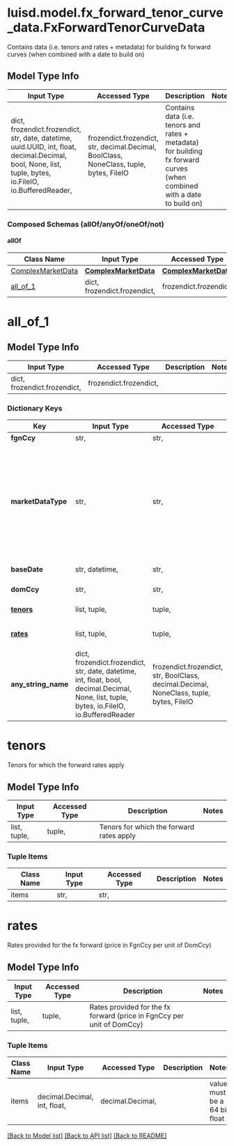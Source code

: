 # luisd.model.fx_forward_tenor_curve_data.FxForwardTenorCurveData

Contains data (i.e. tenors and rates + metadata) for building fx forward curves (when combined with a date to build on)

## Model Type Info
Input Type | Accessed Type | Description | Notes
------------ | ------------- | ------------- | -------------
dict, frozendict.frozendict, str, date, datetime, uuid.UUID, int, float, decimal.Decimal, bool, None, list, tuple, bytes, io.FileIO, io.BufferedReader,  | frozendict.frozendict, str, decimal.Decimal, BoolClass, NoneClass, tuple, bytes, FileIO | Contains data (i.e. tenors and rates + metadata) for building fx forward curves (when combined with a date to build on) | 

### Composed Schemas (allOf/anyOf/oneOf/not)
#### allOf
Class Name | Input Type | Accessed Type | Description | Notes
------------- | ------------- | ------------- | ------------- | -------------
[ComplexMarketData](ComplexMarketData.md) | [**ComplexMarketData**](ComplexMarketData.md) | [**ComplexMarketData**](ComplexMarketData.md) |  | 
[all_of_1](#all_of_1) | dict, frozendict.frozendict,  | frozendict.frozendict,  |  | 

# all_of_1

## Model Type Info
Input Type | Accessed Type | Description | Notes
------------ | ------------- | ------------- | -------------
dict, frozendict.frozendict,  | frozendict.frozendict,  |  | 

### Dictionary Keys
Key | Input Type | Accessed Type | Description | Notes
------------ | ------------- | ------------- | ------------- | -------------
**fgnCcy** | str,  | str,  | Foreign currency of the fx forward | 
**marketDataType** | str,  | str,  | The available values are: DiscountFactorCurveData, EquityVolSurfaceData, FxVolSurfaceData, IrVolCubeData, OpaqueMarketData, YieldCurveData, FxForwardCurveData, FxForwardPipsCurveData, FxForwardTenorCurveData, FxForwardTenorPipsCurveData, FxForwardCurveByQuoteReference, CreditSpreadCurveData | must be one of ["DiscountFactorCurveData", "EquityVolSurfaceData", "FxVolSurfaceData", "IrVolCubeData", "OpaqueMarketData", "YieldCurveData", "FxForwardCurveData", "FxForwardPipsCurveData", "FxForwardTenorCurveData", "FxForwardTenorPipsCurveData", "FxForwardCurveByQuoteReference", "CreditSpreadCurveData", ] 
**baseDate** | str, datetime,  | str,  | EffectiveAt date of the quoted rates | value must conform to RFC-3339 date-time
**domCcy** | str,  | str,  | Domestic currency of the fx forward | 
**[tenors](#tenors)** | list, tuple,  | tuple,  | Tenors for which the forward rates apply | 
**[rates](#rates)** | list, tuple,  | tuple,  | Rates provided for the fx forward (price in FgnCcy per unit of DomCcy) | 
**any_string_name** | dict, frozendict.frozendict, str, date, datetime, int, float, bool, decimal.Decimal, None, list, tuple, bytes, io.FileIO, io.BufferedReader | frozendict.frozendict, str, BoolClass, decimal.Decimal, NoneClass, tuple, bytes, FileIO | any string name can be used but the value must be the correct type | [optional]

# tenors

Tenors for which the forward rates apply

## Model Type Info
Input Type | Accessed Type | Description | Notes
------------ | ------------- | ------------- | -------------
list, tuple,  | tuple,  | Tenors for which the forward rates apply | 

### Tuple Items
Class Name | Input Type | Accessed Type | Description | Notes
------------- | ------------- | ------------- | ------------- | -------------
items | str,  | str,  |  | 

# rates

Rates provided for the fx forward (price in FgnCcy per unit of DomCcy)

## Model Type Info
Input Type | Accessed Type | Description | Notes
------------ | ------------- | ------------- | -------------
list, tuple,  | tuple,  | Rates provided for the fx forward (price in FgnCcy per unit of DomCcy) | 

### Tuple Items
Class Name | Input Type | Accessed Type | Description | Notes
------------- | ------------- | ------------- | ------------- | -------------
items | decimal.Decimal, int, float,  | decimal.Decimal,  |  | value must be a 64 bit float

[[Back to Model list]](../../README.md#documentation-for-models) [[Back to API list]](../../README.md#documentation-for-api-endpoints) [[Back to README]](../../README.md)

